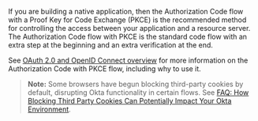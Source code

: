If you are building a native application, then the Authorization Code flow with a Proof Key for Code Exchange (PKCE) is the recommended method for controlling the access between your application and a resource server. The Authorization Code flow with PKCE is the standard code flow with an extra step at the beginning and an extra verification at the end.

See [OAuth 2.0 and OpenID Connect overview](/docs/concepts/oauth-openid/#authorization-code-with-pkce-flow) for more information on the Authorization Code with PKCE flow, including why to use it.

> **Note:** Some browsers have begun blocking third-party cookies by default, disrupting Okta functionality in certain flows. See [FAQ: How Blocking Third Party Cookies Can Potentially Impact Your Okta Environment](https://support.okta.com/help/s/article/FAQ-How-Blocking-Third-Party-Cookies-Can-Potentially-Impact-Your-Okta-Environment).
